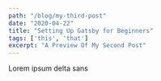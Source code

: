 ```yaml
---
path: "/blog/my-third-post"
date: "2020-04-22"
title: "Setting Up Gatsby for Beginners" 
tags: ['this', 'that']
excerpt: "A Preview Of My Second Post"
---
```


Lorem ipsum delta sans 